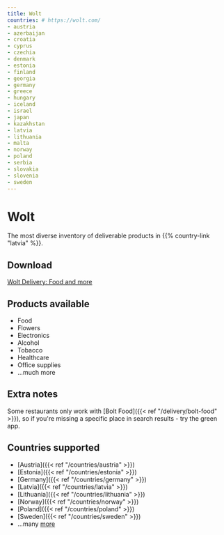 ```yaml
---
title: Wolt
countries: # https://wolt.com/
- austria
- azerbaijan
- croatia
- cyprus
- czechia
- denmark
- estonia
- finland
- georgia
- germany
- greece
- hungary
- iceland
- israel
- japan
- kazakhstan
- latvia
- lithuania
- malta
- norway
- poland
- serbia
- slovakia
- slovenia
- sweden
---
```


# Wolt
The most diverse inventory of deliverable products in {{% country-link "latvia" %}}.

## Download
[Wolt Delivery: Food and more](https://wolt.com/)

## Products available
- Food
- Flowers
- Electronics
- Alcohol
- Tobacco
- Healthcare
- Office supplies
- ...much more

## Extra notes
Some restaurants only work with [Bolt Food]({{< ref "/delivery/bolt-food" >}}), so if you're missing a specific place in search results - try the green app.

## Countries supported
- [Austria]({{< ref "/countries/austria" >}})
- [Estonia]({{< ref "/countries/estonia" >}})
- [Germany]({{< ref "/countries/germany" >}})
- [Latvia]({{< ref "/countries/latvia" >}})
- [Lithuania]({{< ref "/countries/lithuania" >}})
- [Norway]({{< ref "/countries/norway" >}})
- [Poland]({{< ref "/countries/poland" >}})
- [Sweden]({{< ref "/countries/sweden" >}})
- ...many [more](https://wolt.com/) 
